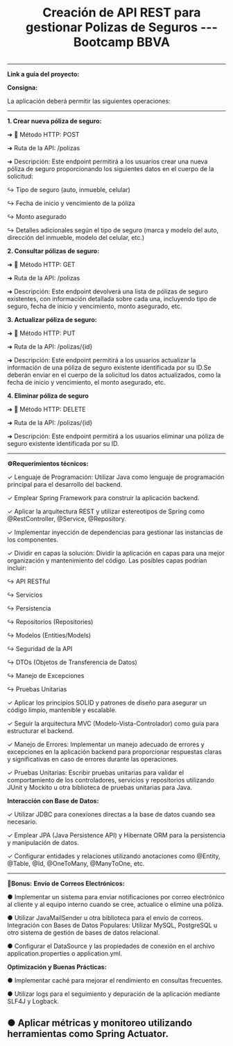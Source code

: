 <div id="user-content-toc">
  <ul align="center">
    <summary><h1 style="display: inline-block">Creación de API REST para gestionar Polizas de Seguros --- Bootcamp BBVA</h1></summary>
  </ul>
</div>

----

**Link a guia del proyecto:** 

**Consigna:** 

La aplicación deberá permitir las siguientes operaciones:

----

**1. Crear nueva póliza de seguro:**

  ➜ 📍 Método HTTP: POST

  ➜ Ruta de la API: /polizas

  ➜ Descripción: Este endpoint permitirá a los usuarios crear una nueva póliza de seguro proporcionando los siguientes datos en el cuerpo de la solicitud:
    
  ↪ Tipo de seguro (auto, inmueble, celular)
    
  ↪ Fecha de inicio y vencimiento de la póliza

  ↪ Monto asegurado

  ↪ Detalles adicionales según el tipo de seguro (marca y modelo del auto, dirección del inmueble, modelo del celular, etc.)

**2. Consultar pólizas de seguro:**

  ➜ 📍 Método HTTP: GET

  ➜ Ruta de la API: /polizas

  ➜ Descripción: Este endpoint devolverá una lista de pólizas de seguro existentes, con información detallada sobre cada una, incluyendo tipo de seguro, fecha de inicio y vencimiento, monto asegurado, etc.

**3. Actualizar póliza de seguro:**

  ➜ 📍 Método HTTP: PUT
  
  ➜ Ruta de la API: /polizas/{id}
  
  ➜ Descripción: Este endpoint permitirá a los usuarios actualizar la información de una póliza de seguro existente identificada por su ID.Se deberán enviar en el cuerpo de la solicitud los datos actualizados,
  como la fecha de inicio y vencimiento, el monto asegurado, etc.

**4. Eliminar póliza de seguro**

  ➜ 📍 Método HTTP: DELETE
  
  ➜ Ruta de la API: /polizas/{id}

  ➜ Descripción: Este endpoint permitirá a los usuarios eliminar una póliza de seguro existente identificada por su ID.
 
  ----
  
**⚙️Requerimientos técnicos:**
  
  ✓ Lenguaje de Programación: Utilizar Java como lenguaje de programación principal para el desarrollo del backend.
  
  ✓ Emplear Spring Framework para construir la aplicación backend.

  ✓ Aplicar la arquitectura REST y utilizar estereotipos de Spring como @RestController, @Service, @Repository.

  ✓ Implementar inyección de dependencias para gestionar las instancias de los componentes.

  ✓ Dividir en capas la solución: Dividir la aplicación en capas para una mejor organización y mantenimiento del código. Las posibles capas podrían
  incluir:
  
  ↪ API RESTful
  
  ↪ Servicios

  ↪ Persistencia
  
  ↪ Repositorios (Repositories)

  ↪ Modelos (Entities/Models)

  ↪ Seguridad de la API

  ↪ DTOs (Objetos de Transferencia de Datos)
  
  ↪ Manejo de Excepciones
  
  ↪ Pruebas Unitarias
  
  ✓ Aplicar los principios SOLID y patrones de diseño para asegurar un código limpio, mantenible y escalable.
  
  ✓ Seguir la arquitectura MVC (Modelo-Vista-Controlador) como guía para estructurar el backend.

  ✓ Manejo de Errores: Implementar un manejo adecuado de errores y excepciones en la aplicación backend para proporcionar respuestas claras y significativas en caso de errores durante las operaciones.

  ✓ Pruebas Unitarias: Escribir pruebas unitarias para validar el comportamiento de los controladores, servicios y repositorios utilizando JUnit y Mockito u otra biblioteca de pruebas unitarias para Java.

**Interacción con Base de Datos:**
  
  ✓ Utilizar JDBC para conexiones directas a la base de datos cuando sea necesario.
  
  ✓ Emplear JPA (Java Persistence API) y Hibernate ORM para la persistencia y manipulación de datos.
  
  ✓ Configurar entidades y relaciones utilizando anotaciones como @Entity, @Table, @Id, @OneToMany, @ManyToOne, etc.

----

**🎁Bonus:**
**Envío de Correos Electrónicos:**
  
  ● Implementar un sistema para enviar notificaciones por correo electrónico al cliente y al equipo interno cuando se cree, actualice o elimine una póliza.

  ● Utilizar JavaMailSender u otra biblioteca para el envío de correos. Integración con Bases de Datos Populares: Utilizar MySQL, PostgreSQL u otro sistema de gestión de bases de datos relacional.

  ● Configurar el DataSource y las propiedades de conexión en el archivo application.properties o application.yml.

**Optimización y Buenas Prácticas:**
  
  ● Implementar caché para mejorar el rendimiento en consultas frecuentes.
  
  ● Utilizar logs para el seguimiento y depuración de la aplicación mediante SLF4J y Logback.
  
  ● Aplicar métricas y monitoreo utilizando herramientas como Spring Actuator.
  ----
